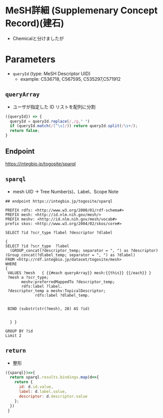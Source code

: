 # MeSH詳細 (Supplemenary Concept Record)(建石)

* Chemicalと分けましたが

# Parameters

* `queryId` (type: MeSH Descriptor UID)
  * example: C536718, C567595, C535297,C571912

## `queryArray`
- ユーザが指定した ID リストを配列に分割

```javascript
({queryId}) => {
  queryId = queryId.replace(/,/g," ")
  if (queryId.match(/[^\s]/)) return queryId.split(/\s+/);
  return false;
}
```

## Endpoint
https://integbio.jp/togosite/sparql


## `sparql`
- mesh UID → Tree Number(s)、Label、Scope Note

```sparql
## endpoint https://integbio.jp/togosite/sparql

PREFIX rdfs: <http://www.w3.org/2000/01/rdf-schema#>
PREFIX mesh: <http://id.nlm.nih.gov/mesh/>
PREFIX meshv: <http://id.nlm.nih.gov/mesh/vocab#>
prefix skos: <http://www.w3.org/2004/02/skos/core#>

SELECT ?id ?scr_type ?label ?descriptor ?dlabel

{
SELECT ?id ?scr_type  ?label   
  (GROUP_concat(?descriptor_temp; separator = ", ") as ?descriptor) (Group_concat(?dlabel_temp; separator = ", ") as ?dlabel)
FROM <http://rdf.integbio.jp/dataset/togosite/mesh>
WHERE 
{ 
 VALUES ?mesh   { {{#each queryArray}} mesh:{{this}} {{/each}} }  
 ?mesh a ?scr_type;
       meshv:preferredMappedTo ?descriptor_temp;
       rdfs:label ?label.
 ?descriptor_temp a meshv:TopicalDescriptor;
             rdfs:label ?dlabel_temp.      
 
 
 BIND (substr(str(?mesh), 28) AS ?id)
 

  } }

GROUP BY ?id
Limit 2
```


## `return`
- 整形
```javascript
({sparql})=>{
  return sparql.results.bindings.map(d=>{ 
    return {
      id: d.id.value, 
      label: d.label.value, 
      descriptor: d.descriptor.value
    };
  }) 
 }
```

